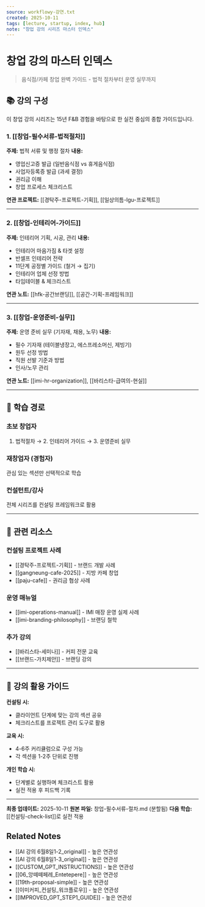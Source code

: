```yaml
---
source: workflowy-강연.txt
created: 2025-10-11
tags: [lecture, startup, index, hub]
note: "창업 강의 시리즈 마스터 인덱스"
---
```


# 창업 강의 마스터 인덱스

> 음식점/카페 창업 완벽 가이드 - 법적 절차부터 운영 실무까지

## 📚 강의 구성

이 창업 강의 시리즈는 15년 F&B 경험을 바탕으로 한 실전 중심의 종합 가이드입니다.

### 1. [[창업-필수서류-법적절차]]
**주제:** 법적 서류 및 행정 절차
**내용:**
- 영업신고증 발급 (일반음식점 vs 휴게음식점)
- 사업자등록증 발급 (과세 결정)
- 권리금 이해
- 창업 프로세스 체크리스트

**연관 프로젝트:** [[경탁주-프로젝트-기획]], [[일상의틈-lgu-프로젝트]]

---

### 2. [[창업-인테리어-가이드]]
**주제:** 인테리어 기획, 시공, 관리
**내용:**
- 인테리어 마음가짐 & 타겟 설정
- 반셀프 인테리어 전략
- 11단계 공정별 가이드 (철거 → 집기)
- 인테리어 업체 선정 방법
- 타임테이블 & 체크리스트

**연관 노트:** [[hfk-공간브랜딩]], [[공간-기획-프레임워크]]

---

### 3. [[창업-운영준비-실무]]
**주제:** 운영 준비 실무 (기자재, 채용, 노무)
**내용:**
- 필수 기자재 (테이블냉장고, 에스프레소머신, 제빙기)
- 원두 선정 방법
- 직원 선발 기준과 방법
- 인사/노무 관리

**연관 노트:** [[imi-hr-organization]], [[바리스타-급여의-현실]]

---

## 🎯 학습 경로

### 초보 창업자
1. 법적절차 → 2. 인테리어 가이드 → 3. 운영준비 실무

### 재창업자 (경험자)
관심 있는 섹션만 선택적으로 학습

### 컨설턴트/강사
전체 시리즈를 컨설팅 프레임워크로 활용

---

## 🔗 관련 리소스

### 컨설팅 프로젝트 사례
- [[경탁주-프로젝트-기획]] - 브랜드 개발 사례
- [[gangneung-cafe-2025]] - 지방 카페 창업
- [[paju-cafe]] - 권리금 협상 사례

### 운영 매뉴얼
- [[imi-operations-manual]] - IMI 매장 운영 실제 사례
- [[imi-branding-philosophy]] - 브랜딩 철학

### 추가 강의
- [[바리스타-세미나]] - 커피 전문 교육
- [[브랜드-가치제안]] - 브랜딩 강의

---

## 📝 강의 활용 가이드

**컨설팅 시:**
- 클라이언트 단계에 맞는 강의 섹션 공유
- 체크리스트를 프로젝트 관리 도구로 활용

**교육 시:**
- 4-6주 커리큘럼으로 구성 가능
- 각 섹션을 1-2주 단위로 진행

**개인 학습 시:**
- 단계별로 실행하며 체크리스트 활용
- 실전 적용 후 피드백 기록

---

**최종 업데이트:** 2025-10-11
**원본 파일:** 창업-필수서류-절차.md (분할됨)
**다음 학습:** [[컨설팅-check-list]]로 실전 적용

## Related Notes
- [[AI 강의 6월8일1-2_original]] - 높은 연관성
- [[AI 강의 6월8일1-3_original]] - 높은 연관성
- [[CUSTOM_GPT_INSTRUCTIONS]] - 높은 연관성
- [[06_앙떼떼페레_Entetepere]] - 높은 연관성
- [[19th-proposal-simple]] - 높은 연관성
- [[이미커피_컨설팅_워크플로우]] - 높은 연관성
- [[IMPROVED_GPT_STEP1_GUIDE]] - 높은 연관성
